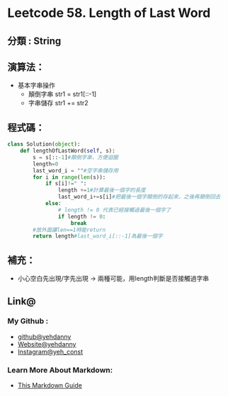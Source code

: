 # Leetcode  58. Length of Last Word

## 分類 : String

## 演算法：
- 基本字串操作 
  - 顛倒字串 str1 = str1[::-1]
  - 字串儲存 str1 += str2

## 程式碼：
```python
class Solution(object):
    def lengthOfLastWord(self, s):
        s = s[::-1]#顛倒字串，方便迴圈
        length=0
        last_word_i = ""#空字串儲存用
        for i in range(len(s)):
            if s[i]!=" ":
                length +=1#計算最後一個字的長度
                last_word_i+=s[i]#把最後一個字顛倒的存起來，之後再顛倒回去
            else:
                # length != 0 代表已經接觸過最後一個字了
                if length != 0:
                    break
        #放外面讓len==1時能return
        return length#last_word_i[::-1]為最後一個字
```

## 補充：
- 小心空白先出現/字先出現 -> 兩種可能，用length判斷是否接觸過字串

## Link@
### My Github : 
- [github@yehdanny](https://github.com/yehdanny)
- [Website@yehdanny](https://yehdanny.github.io/mypage/html/index.html)
- [Instagram@yeh_const](https://www.instagram.com/yeh_const?igsh=MTVlNTl2eGVkeWI2MA%3D%3D&utm_source=qr)
### Learn More About Markdown:
- [This Markdown Guide](https://www.markdownguide.org/)
